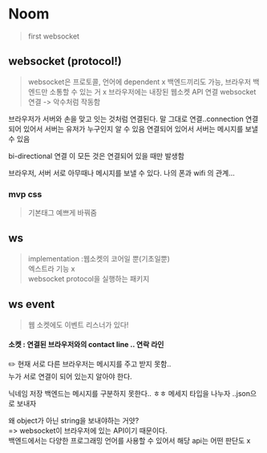 # Noom
> first websocket 

## websocket (protocol!)
> websocket은 프로토콜, 언어에 dependent x 
> 백엔드끼리도 가능, 브라우저 백엔드만 소통할 수 있는 거 x
> 브라우저에는 내장된 웹소켓 API 연결
websocket 연결 -> 악수처럼 작동함

브라우저가 서버와 손을 맞고 잇는 것처럼 연결된다. 말 그대로 연결..connection
연결되어 있어서 서버는 유저가 누구인지 알 수 있음
연결되어 있어서 서버는 메시지를 보낼 수 있음

bi-directional 연결
이 모든 것은 연결되어 있을 때만 발생함

브라우저, 서버 서로 아무때나 메시지를 보낼 수 있다.
나의 폰과 wifi 의 관계... 

### mvp css 
> 기본태그 예쁘게 바꿔줌 

## ws 
> implementation :웹소켓의 코어일 뿐(기초일뿐)\
엑스트라 기능 x\
websocket protocol을 실행하는 패키지

## ws event
> 웹 소켓에도 이벤트 리스너가 있다! 

#### 소켓 : 연결된 브라우저와의 contact line .. 연락 라인 

✏️ 현재 서로 다른 브라우저는 메시지를 주고 받지 못함..\
누가 서로 연결이 되어 있는지 알아야 한다.

닉네임 저장 
백엔드는 메시지를 구분하지 못한다.. ㅎㅎ
메세지 타입을 나누자 ..json으로 보내자

왜 object가 아닌 string을 보내야하는 거얏?\
=> websocket이 브라우저에 있는 API이기 때문이다.\
백엔드에서는 다양한 프로그래밍 언어를 사용할 수 있어서 해당 api는 어떤 판단도 x 

